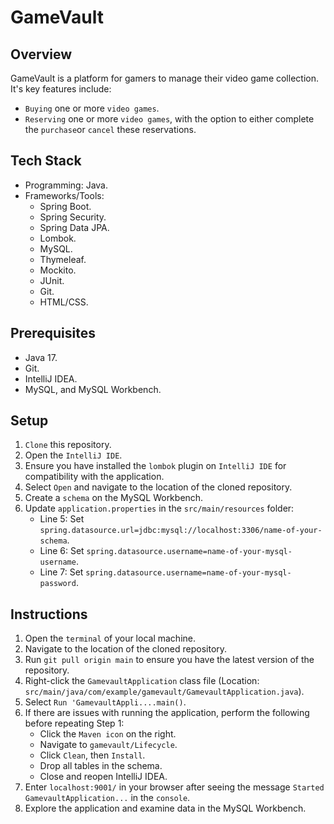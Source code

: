 # GameVault

## Overview
GameVault is a platform for gamers to manage their video game collection.
It's key features include:
- `Buying` one or more `video games`.
- `Reserving` one or more `video games`, with the option to either complete the `purchase`or `cancel` these reservations.

## Tech Stack
- Programming: Java.
- Frameworks/Tools: 
  - Spring Boot.
  - Spring Security.
  - Spring Data JPA.
  - Lombok.
  - MySQL.
  - Thymeleaf.
  - Mockito.
  - JUnit.
  - Git.
  - HTML/CSS.

## Prerequisites
- Java 17.
- Git.
- IntelliJ IDEA.
- MySQL, and MySQL Workbench.

## Setup
1. `Clone` this repository.
2. Open the `IntelliJ IDE`.
3. Ensure you have installed the `lombok` plugin on `IntelliJ IDE` for compatibility with the application.
4. Select `Open` and navigate to the location of the cloned repository.
5. Create a `schema` on the MySQL Workbench.
6. Update `application.properties` in the `src/main/resources` folder:
    - Line 5: Set `spring.datasource.url=jdbc:mysql://localhost:3306/name-of-your-schema`.
    - Line 6: Set `spring.datasource.username=name-of-your-mysql-username`.
    - Line 7: Set `spring.datasource.username=name-of-your-mysql-password`.

## Instructions
1. Open the `terminal` of your local machine.
2. Navigate to the location of the cloned repository.
3. Run `git pull origin main` to ensure you have the latest version of the repository.
4. Right-click the `GamevaultApplication` class file (Location: `src/main/java/com/example/gamevault/GamevaultApplication.java`).
5. Select `Run 'GamevaultAppli....main()`.
6. If there are issues with running the application, perform the following before repeating Step 1:
    - Click the `Maven icon` on the right.
    - Navigate to `gamevault/Lifecycle`.
    - Click `Clean`, then `Install`.
    - Drop all tables in the schema.
    - Close and reopen IntelliJ IDEA.
7. Enter `localhost:9001/` in your browser after seeing the message `Started GamevaultApplication...` in the `console`.
8. Explore the application and examine data in the MySQL Workbench.

